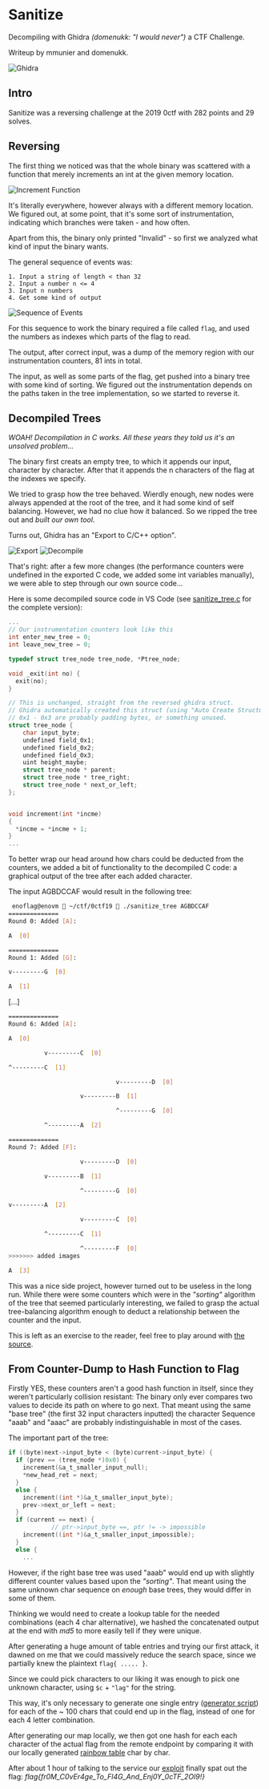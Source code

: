 # Sanitize

Decompiling with Ghidra *(domenukk: "I would never")* a CTF Challenge.

Writeup by mmunier and domenukk.

![Ghidra](ghidra.png)

## Intro

Sanitize was a reversing challenge at the 2019 0ctf with 282 points and 29 solves. 

## Reversing

The first thing we noticed was that the whole binary was scattered with a function that merely increments an int at the given memory location.

![Increment Function](increment.png)

It's literally everywhere, however always with a different memory location.
We figured out, at some point, that it's some sort of instrumentation, indicating which branches were taken - and how often.

Apart from this, the binary only printed "Invalid" - so first we analyzed what kind of input the binary wants.

The general sequence of events was:

```
1. Input a string of length < than 32
2. Input a number n <= 4
3. Input n numbers
4. Get some kind of output
```

![Sequence of Events](ServiceInteraction.png)

For this sequence to work the binary required a file called `flag`, and used the numbers as indexes which parts of the flag to read.

The output, after correct input, was a dump of the memory region with our instrumentation counters, 81 ints in total.

The input, as well as some parts of the flag, get pushed into a binary tree with some kind of sorting.
We figured out the instrumentation depends on the paths taken in the tree implementation, so we started to reverse it.

## Decompiled Trees

*WOAH! Decompilation in C works. All these years they told us it's an unsolved problem...*

The binary first creats an empty tree, to which it appends our input, character by character. After that it appends the n characters of the flag at the indexes we specify.

We tried to grasp how the tree behaved.
Wierdly enough, new nodes were always appended at the root of the tree, and it had some kind of self balancing.
However, we had no clue how it balanced.
So we ripped the tree out and _built our own tool_.

Turns out, Ghidra has an "Export to C/C++ option".

![Export](export.png)
![Decompile](decompile.png)

That's right: after a few more changes (the performance counters were undefined in the exported C code, we added some int variables manually), we were able to step through our own source code...

Here is some decompiled source code in VS Code (see [sanitize_tree.c](sanitize_tree.c) for the complete version):

```c
...
// Our instrumentation counters look like this
int enter_new_tree = 0;
int leave_new_tree = 0;

typedef struct tree_node tree_node, *Ptree_node;

void _exit(int no) {
  exit(no);
} 

// This is unchanged, straight from the reversed ghidra struct.
// Ghidra automatically created this struct (using "Auto Create Structure"), we just renamed some members.
// 0x1 - 0x3 are probably padding bytes, or something unused.
struct tree_node {
    char input_byte;
    undefined field_0x1;
    undefined field_0x2;
    undefined field_0x3;
    uint height_maybe;
    struct tree_node * parent;
    struct tree_node * tree_right;
    struct tree_node * next_or_left;
};


void increment(int *incme)
{
  *incme = *incme + 1;
}
...
```

To better wrap our head around how chars could be deducted from the counters, we added a bit of functionality to the decompiled C code:  a graphical output of the tree after each added character.

The input AGBDCCAF would result in the following tree:

```sh
 enoflag@enovm  ~/ctf/0ctf19  ./sanitize_tree AGBDCCAF
==============
Round 0: Added [A]:

A  [0]

==============
Round 1: Added [G]:

v---------G  [0]

A  [1]
```

[...]

```sh
==============
Round 6: Added [A]:

A  [0]

          v---------C  [0]

^---------C  [1]

                              v---------D  [0]

                    v---------B  [1]

                              ^---------G  [0]

          ^---------A  [2]

==============
Round 7: Added [F]:

                    v---------D  [0]

          v---------B  [1]

                    ^---------G  [0]

v---------A  [2]

                    v---------C  [0]

          ^---------C  [1]

                    ^---------F  [0]
>>>>>>> added images

A  [3]
```

This was a nice side project, however turned out to be useless in the long run.
While there were some counters which were in the *"sorting"* algorithm of the tree that seemed particularly interesting, we failed to grasp the actual tree-balancing algorithm enough to deduct a relationship between the counter and the input.

This is left as an exercise to the reader, feel free to play around with [the source](sanitize_tree.c).

## From Counter-Dump to Hash Function to Flag

Firstly YES, these counters aren't a good hash function in itself, since they weren't particularly collision resistant: The binary only ever compares two values to decide its path on where to go next.
That meant using the same "base tree" (the first 32 input characters inputted) the character Sequence "aaab" and "aaac" are probably indistinguishable in most of the cases.

The important part of the tree:

```c
if ((byte)next->input_byte < (byte)current->input_byte) {
  if (prev == (tree_node *)0x0) {
    increment(&a_t_smaller_input_null);
    *new_head_ret = next;
  }
  else {
    increment((int *)&a_t_smaller_input_byte);
    prev->next_or_left = next;
  }
  if (current == next) {
            // ptr->input_byte ==, ptr != -> impossible
    increment((int *)&a_t_smaller_input_impossible);
  }
  else {
    ...
```

However, if the right base tree was used "aaab" would end up with slightly different counter values based upon the *"sorting"*.
That meant using the same unknown char sequence on *enough* base trees, they would differ in some of them.

Thinking we would need to create a lookup table for the needed combinations (each 4 char alternative), we hashed the concatenated output at the end with *md5* to more easily tell if they were unique.

After generating a huge amount of table entries and trying our first attack,
it dawned on me that we could massively reduce the search space, since we partially knew the plaintext `flag{ ..... }`.

Since we could pick characters to our liking it was enough to pick one unknown character, using `$c` + `"lag"` for the string.

This way, it's only necessary to generate one single entry ([generator script](gentable_new.py)) for each of the ~ 100 chars that could end up in the flag, instead of one for each 4 letter combination.

After generating our map locally, we then got one hash for each each character of the actual flag from the remote endpoint by comparing it with our locally generated [rainbow table](table2/table_new2.table) char by char.

After about 1 hour of talking to the service our [exploit](exploit2.py) finally spat out the flag:
_*flag{fr0M_C0vEr4ge_To_Fl4G_And_Enj0Y_0cTF_2Ol9!}*_
